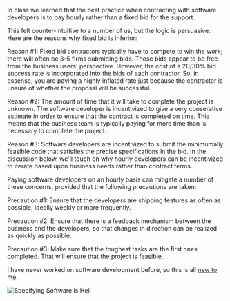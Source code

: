In class we learned that the best practice when contracting with software developers is to pay hourly rather than a fixed bid for the support.  

This felt counter-intuitive to a number of us, but the logic is persuasive. Here are the reasons why fixed bid is inferior:

Reason #1: Fixed bid contractors typically have to compete to win the work; there will often be 3-5 firms submitting bids.  Those bids appear to be free from the business users' perspective.  However, the cost of a 20/30% bid success rate is incorporated into the bids of each contractor.  So, in essense, you are paying a highly inflated rate just because the contractor is unsure of whether the proposal will be successful.

Reason #2: The amount of time that it will take to complete the project is unknown.  The software developer is incentivized to give a very conserative estimate in order to ensure that the contract is completed on time.  This means that the business team is typically paying for more time than is necessary to complete the project. 

Reason #3: Software developers are incentivized to submit the minimumally feasible code that satisfies the precise specifications in the bid.  In the discussion below, we'll touch on why hourly developers can be incentivized to iterate based upon business needs rather than contract terms. 

Paying software developers on an hourly basis can mitigate a number of these concerns, provided that the following precautions are taken:

Precaution #1: Ensure that the developers are shipping features as often as possible, ideally weekly or more frequently. 

Precaution #2: Ensure that there is a feedback mechanism between the business and the developers, so that changes in direction can be realized as quickly as possible.

Precaution #3: Make sure that the toughest tasks are the first ones completed.  That will ensure that the project is feasible. 

I have never worked on software development before, so this is all [new to me](https://www.youtube.com/watch?v=-kl4hJ4j48s).  

![Specifying Software is Hell](http://phigsaidwhat.com/Phigmentb/Phigment.nsf/dx/dilbert20060121046729.jpg/$file/dilbert20060121046729.jpg)
